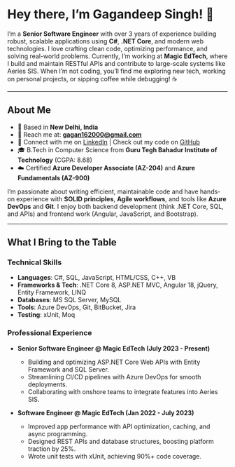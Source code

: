# Hey there, I’m Gagandeep Singh! 👋

I’m a **Senior Software Engineer** with over 3 years of experience building robust, scalable applications using **C#**, **.NET Core**, and modern web technologies. I love crafting clean code, optimizing performance, and solving real-world problems. Currently, I’m working at **Magic EdTech**, where I build and maintain RESTful APIs and contribute to large-scale systems like Aeries SIS. When I’m not coding, you’ll find me exploring new tech, working on personal projects, or sipping coffee while debugging! ☕

---

## About Me

- 📍 Based in **New Delhi, India**
- 📧 Reach me at: **gagan162000@gmail.com**
- 🔗 Connect with me on [LinkedIn](https://www.linkedin.com/in/your-linkedin) | Check out my code on [GitHub](https://github.com/yourusername)
- 🎓 B.Tech in Computer Science from **Guru Tegh Bahadur Institute of Technology** (CGPA: 8.68)
- ☁️ Certified **Azure Developer Associate (AZ-204)** and **Azure Fundamentals (AZ-900)**

I’m passionate about writing efficient, maintainable code and have hands-on experience with **SOLID principles**, **Agile workflows**, and tools like **Azure DevOps** and **Git**. I enjoy both backend development (think .NET Core, SQL, and APIs) and frontend work (Angular, JavaScript, and Bootstrap).

---

## What I Bring to the Table

### Technical Skills
- **Languages**: C#, SQL, JavaScript, HTML/CSS, C++, VB
- **Frameworks & Tech**: .NET Core 8, ASP.NET MVC, Angular 18, jQuery, Entity Framework, LINQ
- **Databases**: MS SQL Server, MySQL
- **Tools**: Azure DevOps, Git, BitBucket, Jira
- **Testing**: xUnit, Moq

### Professional Experience
- **Senior Software Engineer @ Magic EdTech (July 2023 - Present)**  
  - Building and optimizing ASP.NET Core Web APIs with Entity Framework and SQL Server.
  - Streamlining CI/CD pipelines with Azure DevOps for smooth deployments.
  - Collaborating with onshore teams to integrate features into Aeries SIS.

- **Software Engineer @ Magic EdTech (Jan 2022 - July 2023)**  
  - Improved app performance with API optimization, caching, and async programming.
  - Designed REST APIs and database structures, boosting platform traction by 25%.
  - Wrote unit tests with xUnit, achieving 90%+ code coverage.
